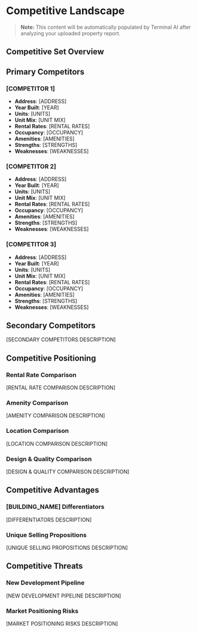 # Competitive Landscape

> **Note:** This content will be automatically populated by Terminal AI after analyzing your uploaded property report.

## Competitive Set Overview

## Primary Competitors

### [COMPETITOR 1]

- **Address**: [ADDRESS]
- **Year Built**: [YEAR]
- **Units**: [UNITS]
- **Unit Mix**: [UNIT MIX]
- **Rental Rates**: [RENTAL RATES]
- **Occupancy**: [OCCUPANCY]
- **Amenities**: [AMENITIES]
- **Strengths**: [STRENGTHS]
- **Weaknesses**: [WEAKNESSES]

### [COMPETITOR 2]

- **Address**: [ADDRESS]
- **Year Built**: [YEAR]
- **Units**: [UNITS]
- **Unit Mix**: [UNIT MIX]
- **Rental Rates**: [RENTAL RATES]
- **Occupancy**: [OCCUPANCY]
- **Amenities**: [AMENITIES]
- **Strengths**: [STRENGTHS]
- **Weaknesses**: [WEAKNESSES]

### [COMPETITOR 3]

- **Address**: [ADDRESS]
- **Year Built**: [YEAR]
- **Units**: [UNITS]
- **Unit Mix**: [UNIT MIX]
- **Rental Rates**: [RENTAL RATES]
- **Occupancy**: [OCCUPANCY]
- **Amenities**: [AMENITIES]
- **Strengths**: [STRENGTHS]
- **Weaknesses**: [WEAKNESSES]

## Secondary Competitors

[SECONDARY COMPETITORS DESCRIPTION]

## Competitive Positioning

### Rental Rate Comparison

[RENTAL RATE COMPARISON DESCRIPTION]

### Amenity Comparison

[AMENITY COMPARISON DESCRIPTION]

### Location Comparison

[LOCATION COMPARISON DESCRIPTION]

### Design & Quality Comparison

[DESIGN & QUALITY COMPARISON DESCRIPTION]

## Competitive Advantages

### [BUILDING_NAME] Differentiators

[DIFFERENTIATORS DESCRIPTION]

### Unique Selling Propositions

[UNIQUE SELLING PROPOSITIONS DESCRIPTION]

## Competitive Threats

### New Development Pipeline

[NEW DEVELOPMENT PIPELINE DESCRIPTION]

### Market Positioning Risks

[MARKET POSITIONING RISKS DESCRIPTION]